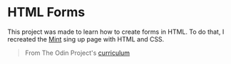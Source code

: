 # HTML Forms

This project was made to learn how to create forms in HTML. To do that, I recreated the [Mint](https://www.mint.com/) sing up page with HTML and CSS.

> From The Odin Project's [curriculum](https://www.theodinproject.com/lessons/html-forms)